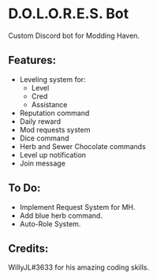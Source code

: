 # D.O.L.O.R.E.S. Bot
Custom Discord bot for Modding Haven.

## Features:
 - Leveling system for:
   - Level
   - Cred
   - Assistance
 - Reputation command
 - Daily reward
 - Mod requests system
 - Dice command
 - Herb and Sewer Chocolate commands
 - Level up notification
 - Join message

## To Do:
 - Implement Request System for MH.
 - Add blue herb command.
 - Auto-Role System.

## Credits:
WillyJL#3633 for his amazing coding skills.
